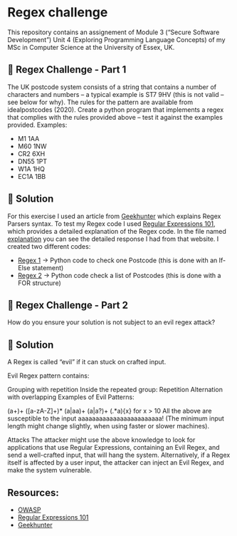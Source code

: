 # Regex challenge 

This repository contains an assignement of Module 3 (“Secure Software Development”) Unit 4 (Exploring Programming Language Concepts)  of my MSc in Computer Science at the University of Essex, UK. 

## :paperclip: Regex Challenge - Part 1

The UK postcode system consists of a string that contains a number of characters and numbers – a typical example is ST7 9HV (this is not valid – see below for why). The rules for the pattern are available from idealpostcodes (2020).
Create a python program that implements a regex that complies with the rules provided above – test it against the examples provided.
Examples:
* M1 1AA
* M60 1NW
* CR2 6XH
* DN55 1PT
* W1A 1HQ
* EC1A 1BB

 ## :paperclip: Solution   
 
 For this exercise I used an article from [Geekhunter](https://blog.geekhunter.com.br/python-regex/) which explains Regex Parsers syntax. To test my Regex code I used [Regular Expressions 101](https://regex101.com/), which provides a detailed explanation of the Regex code. In the file named [explanation](https://github.com/alicevillar/regex/blob/main/explanation) you can see the detailed response I had from that website. I created two different codes:
 
* [Regex 1](https://github.com/alicevillar/regex/blob/main/regex1.py) -> Python code to check one Postcode (this is done with an If-Else statement) 
* [Regex 2](https://github.com/alicevillar/regex/blob/main/regex2.py) -> Python code check a list of Postcodes (this is done with a FOR structure) 

## :paperclip: Regex Challenge - Part 2

How do you ensure your solution is not subject to an evil regex attack?

 ## :paperclip: Solution  
 
A Regex is called “evil” if it can stuck on crafted input.

Evil Regex pattern contains:

Grouping with repetition
Inside the repeated group:
Repetition
Alternation with overlapping
Examples of Evil Patterns:

(a+)+
([a-zA-Z]+)*
(a|aa)+
(a|a?)+
(.*a){x} for x \> 10
All the above are susceptible to the input aaaaaaaaaaaaaaaaaaaaaaaa! (The minimum input length might change slightly, when using faster or slower machines).

Attacks
The attacker might use the above knowledge to look for applications that use Regular Expressions, containing an Evil Regex, and send a well-crafted input, that will hang the system. Alternatively, if a Regex itself is affected by a user input, the attacker can inject an Evil Regex, and make the system vulnerable.

## Resources:

* [OWASP](https://owasp.org/www-community/attacks/Regular_expression_Denial_of_Service_-_ReDoS)
* [Regular Expressions 101](https://regex101.com/)
* [Geekhunter](https://blog.geekhunter.com.br/python-regex/)
